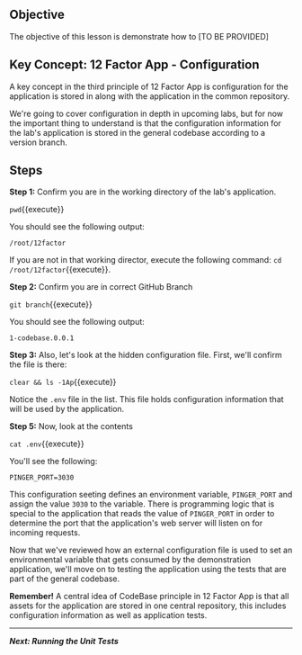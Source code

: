 ## Objective
The objective of this lesson is demonstrate how to [TO BE PROVIDED]

## Key Concept: 12 Factor App - Configuration
A key concept in the third principle of 12 Factor App is configuration for the application is stored in along with the application in the common repository.

We're going to cover configuration in depth in upcoming labs, but for now the important thing to understand is that the configuration information for the lab's application is stored in the general codebase according to a version branch.


## Steps

**Step 1:** Confirm you are in the working directory of the lab's application.

`pwd`{{execute}}

You should see the following output:

`/root/12factor`

If you are not in that working director, execute the following command: `cd /root/12factor`{{execute}}.

**Step 2:** Confirm you are in correct GitHub Branch

`git branch`{{execute}}

You should see the following output:

`1-codebase.0.0.1`

**Step 3:** Also, let's look at the hidden configuration file. First, we'll confirm the file is there: 

`clear && ls -1Ap`{{execute}}

Notice the `.env` file in the list. This file holds configuration information that will be used by the application.

**Step 5:** Now, look at the contents

`cat .env`{{execute}}

You'll see the following:

`PINGER_PORT=3030`

This configuration seeting defines an environment variable, `PINGER_PORT` and assign the value `3030` to the variable. There is programming logic that is special to the application that reads the value of `PINGER_PORT` in order to determine the port that the application's web server will listen on for incoming requests.

Now that we've reviewed how an external configuration file is used to set an environmental variable that gets consumed by the demonstration application, we'll move on to testing the application using the tests that are part of the general codebase.

**Remember!** A central idea of CodeBase principle in 12 Factor App is that all assets for the application are stored in one central repository, this includes configuration information as well as application tests.

---

***Next: Running the Unit Tests***